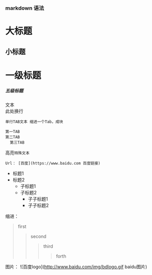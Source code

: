 ### markdown 语法

大标题
=== 

小标题
---

# 一级标题
##### 五级标题

文本  <br> 此处换行

    单行TAB文本 缩进一个Tab，成块
    
    第一TAB
    第二TAB
      第三TAB

高亮`特殊文本`

    Url： [百度](https://www.baidu.com 百度链接)

* 标题1
* 标题2
    * 子标题1
    * 子标题2
        * 子子标题1
        * 子子标题2


缩进：
> first
>> second
>>> third
>>>> forth

图片：
![百度logo](http://www.baidu.com/img/bdlogo.gif baidu图片)


